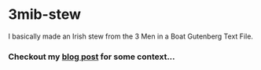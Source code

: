 # 3mib-stew
I basically made an Irish stew from the 3 Men in a Boat Gutenberg Text File.
### Checkout my [blog post](https://3am.page/2020/11/11/an-awkward-analysis-of-three-men-in-a-boat-to-say-nothing-of-the-dog/) for some context...
